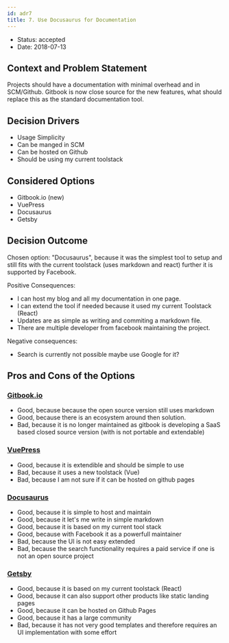 ```yaml
---
id: adr7
title: 7. Use Docusaurus for Documentation 
---
```


* Status: accepted 
* Date: 2018-07-13 

## Context and Problem Statement

Projects should have a documentation with minimal overhead and in SCM/Github. Gitbook is now close source for the new features, what should replace this as the standard documentation tool. 

## Decision Drivers 

* Usage Simplicity
* Can be manged in SCM
* Can be hosted on Github
* Should be using my current toolstack

## Considered Options

* Gitbook.io (new)
* VuePress
* Docusaurus
* Getsby

## Decision Outcome

Chosen option: "Docusaurus", because it was the simplest tool to setup and still fits with the current toolstack (uses markdown and react) further it is supported by Facebook.

Positive Consequences: 
* I can host my blog and all my documentation in one page. 
* I can extend the tool if needed because it used my current Toolstack (React)
* Updates are as simple as writing and commiting a markdown file.
* There are multiple developer from facebook maintaining the project.

Negative consequences: 
* Search is currently not possible maybe use Google for it? 

## Pros and Cons of the Options 

### [Gitbook.io](https://github.com/GitbookIO/gitbook)

* Good, because because the open source version still uses markdown
* Good, because there is an ecosystem around then solution.
* Bad, because it is no longer maintained as gitbook is developing a SaaS based closed source version (with is not portable and extendable)

### [VuePress](https://vuepress.vuejs.org/)


* Good, because it is extendible and should be simple to use
* Bad, because it uses a new toolstack (Vue)
* Bad, because I am not sure if it can be hosted on github pages

### [Docusaurus](https://docusaurus.io/)


* Good, because it is simple to host and maintain
* Good, because it let's me write in simple markdown
* Good, because it is based on my current tool stack
* Good, because with Facebook it as a powerfull maintainer
* Bad, because the UI is not easy extended
* Bad, because the search functionality requires a paid service if one is not an open source project

### [Getsby](https://www.gatsbyjs.org/)


* Good, because it is based on my current toolstack (React)
* Good, because it can also support other products like static landing pages
* Good, because it can be hosted on Github Pages
* Good, because it has a large community
* Bad, because it has not very good templates and therefore requires an UI implementation with some effort

